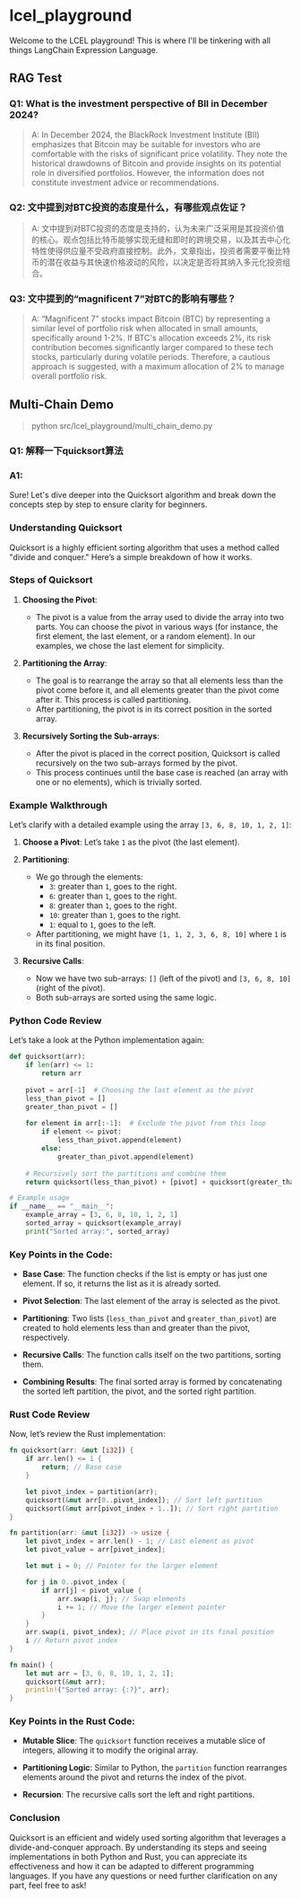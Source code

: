 # lcel_playground
Welcome to the LCEL playground! This is where I'll be tinkering with all things LangChain Expression Language.

## RAG Test

### Q1: What is the investment perspective of BII in December 2024?
> A: In December 2024, the BlackRock Investment Institute (BII) emphasizes that Bitcoin may be suitable for investors who are comfortable with the risks of significant price volatility. They note the historical drawdowns of Bitcoin and provide insights on its potential role in diversified portfolios. However, the information does not constitute investment advice or recommendations.

### Q2: 文中提到对BTC投资的态度是什么，有哪些观点佐证？
> A: 文中提到对BTC投资的态度是支持的，认为未来广泛采用是其投资价值的核心。观点包括比特币能够实现无缝和即时的跨境交易，以及其去中心化特性使得供应量不受政府直接控制。此外，文章指出，投资者需要平衡比特币的潜在收益与其快速价格波动的风险，以决定是否将其纳入多元化投资组合。

### Q3: 文中提到的“magnificent 7”对BTC的影响有哪些？
> A: “Magnificent 7” stocks impact Bitcoin (BTC) by representing a similar level of portfolio risk when allocated in small amounts, specifically around 1-2%. If BTC's allocation exceeds 2%, its risk contribution becomes significantly larger compared to these tech stocks, particularly during volatile periods. Therefore, a cautious approach is suggested, with a maximum allocation of 2% to manage overall portfolio risk.

## Multi-Chain Demo

> python src/lcel_playground/multi_chain_demo.py
### Q1: 解释一下quicksort算法

### A1:
Sure! Let's dive deeper into the Quicksort algorithm and break down the concepts step by step to ensure clarity for beginners.

### Understanding Quicksort

Quicksort is a highly efficient sorting algorithm that uses a method called "divide and conquer." Here’s a simple breakdown of how it works.

### Steps of Quicksort

1. **Choosing the Pivot**: 
   - The pivot is a value from the array used to divide the array into two parts. You can choose the pivot in various ways (for instance, the first element, the last element, or a random element). In our examples, we chose the last element for simplicity.

2. **Partitioning the Array**:
   - The goal is to rearrange the array so that all elements less than the pivot come before it, and all elements greater than the pivot come after it. This process is called partitioning.
   - After partitioning, the pivot is in its correct position in the sorted array.

3. **Recursively Sorting the Sub-arrays**:
   - After the pivot is placed in the correct position, Quicksort is called recursively on the two sub-arrays formed by the pivot.
   - This process continues until the base case is reached (an array with one or no elements), which is trivially sorted.

### Example Walkthrough

Let’s clarify with a detailed example using the array `[3, 6, 8, 10, 1, 2, 1]`:

1. **Choose a Pivot**: Let’s take `1` as the pivot (the last element).

2. **Partitioning**:
   - We go through the elements:
     - `3`: greater than `1`, goes to the right.
     - `6`: greater than `1`, goes to the right.
     - `8`: greater than `1`, goes to the right.
     - `10`: greater than `1`, goes to the right.
     - `1`: equal to `1`, goes to the left.
   - After partitioning, we might have `[1, 1, 2, 3, 6, 8, 10]` where `1` is in its final position.

3. **Recursive Calls**:
   - Now we have two sub-arrays: `[]` (left of the pivot) and `[3, 6, 8, 10]` (right of the pivot).
   - Both sub-arrays are sorted using the same logic.

### Python Code Review

Let’s take a look at the Python implementation again:

```python
def quicksort(arr):
    if len(arr) <= 1:
        return arr
    
    pivot = arr[-1]  # Choosing the last element as the pivot
    less_than_pivot = []
    greater_than_pivot = []
    
    for element in arr[:-1]:  # Exclude the pivot from this loop
        if element <= pivot:
            less_than_pivot.append(element)
        else:
            greater_than_pivot.append(element)
    
    # Recursively sort the partitions and combine them
    return quicksort(less_than_pivot) + [pivot] + quicksort(greater_than_pivot)

# Example usage
if __name__ == "__main__":
    example_array = [3, 6, 8, 10, 1, 2, 1]
    sorted_array = quicksort(example_array)
    print("Sorted array:", sorted_array)
```

### Key Points in the Code:

- **Base Case**: The function checks if the list is empty or has just one element. If so, it returns the list as it is already sorted.
  
- **Pivot Selection**: The last element of the array is selected as the pivot.

- **Partitioning**: Two lists (`less_than_pivot` and `greater_than_pivot`) are created to hold elements less than and greater than the pivot, respectively.

- **Recursive Calls**: The function calls itself on the two partitions, sorting them.

- **Combining Results**: The final sorted array is formed by concatenating the sorted left partition, the pivot, and the sorted right partition.

### Rust Code Review

Now, let’s review the Rust implementation:

```rust
fn quicksort(arr: &mut [i32]) {
    if arr.len() <= 1 {
        return; // Base case
    }

    let pivot_index = partition(arr);
    quicksort(&mut arr[0..pivot_index]); // Sort left partition
    quicksort(&mut arr[pivot_index + 1..]); // Sort right partition
}

fn partition(arr: &mut [i32]) -> usize {
    let pivot_index = arr.len() - 1; // Last element as pivot
    let pivot_value = arr[pivot_index];

    let mut i = 0; // Pointer for the larger element

    for j in 0..pivot_index {
        if arr[j] < pivot_value {
            arr.swap(i, j); // Swap elements
            i += 1; // Move the larger element pointer
        }
    }
    arr.swap(i, pivot_index); // Place pivot in its final position
    i // Return pivot index
}

fn main() {
    let mut arr = [3, 6, 8, 10, 1, 2, 1];
    quicksort(&mut arr);
    println!("Sorted array: {:?}", arr);
}
```

### Key Points in the Rust Code:

- **Mutable Slice**: The `quicksort` function receives a mutable slice of integers, allowing it to modify the original array.

- **Partitioning Logic**: Similar to Python, the `partition` function rearranges elements around the pivot and returns the index of the pivot.

- **Recursion**: The recursive calls sort the left and right partitions.

### Conclusion

Quicksort is an efficient and widely used sorting algorithm that leverages a divide-and-conquer approach. By understanding its steps and seeing implementations in both Python and Rust, you can appreciate its effectiveness and how it can be adapted to different programming languages. If you have any questions or need further clarification on any part, feel free to ask!

